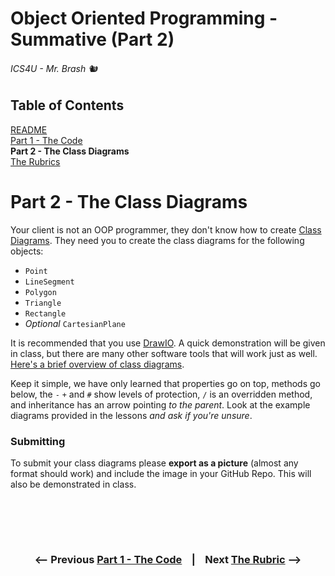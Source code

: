 # Object Oriented Programming - Summative (Part 2)

###### ICS4U - Mr. Brash 🐿️

## Table of Contents
[README](./README.md)  
[Part 1 - The Code](./PART1.md)  
**Part 2 - The Class Diagrams**  
[The Rubrics](./RUBRIC.md)  

# Part 2 - The Class Diagrams

Your client is not an OOP programmer, they don't know how to create [Class Diagrams](https://www.drawio.com/blog/uml-class-diagrams).
They need you to create the class diagrams for the following objects:
- `Point`
- `LineSegment`
- `Polygon`
- `Triangle`
- `Rectangle`
- _Optional_ `CartesianPlane`

It is recommended that you use [DrawIO](https://app.diagrams.net/). A quick demonstration will be given in class, but there are many other software tools that will work just as well. [Here's a brief overview of class diagrams](https://drawio-app.com/blog/uml-class-diagrams-in-draw-io/).

Keep it simple, we have only learned that properties go on top, methods go below, the `-` `+` and `#` show levels of protection, `/` is an overridden method, and inheritance has an arrow pointing _to the parent_. Look at the example diagrams provided in the lessons _and ask if you're unsure_.

### Submitting

To submit your class diagrams please **export as a picture** (almost any format should work) and include the image in your GitHub Repo. This will also be demonstrated in class.

<br><br>
---
### <div style="text-align:center"><-- Previous [Part 1 - The Code](PART1.md) &nbsp;&nbsp;&nbsp;|&nbsp;&nbsp;&nbsp; Next [The Rubric](RUBRIC.md) --></div>
